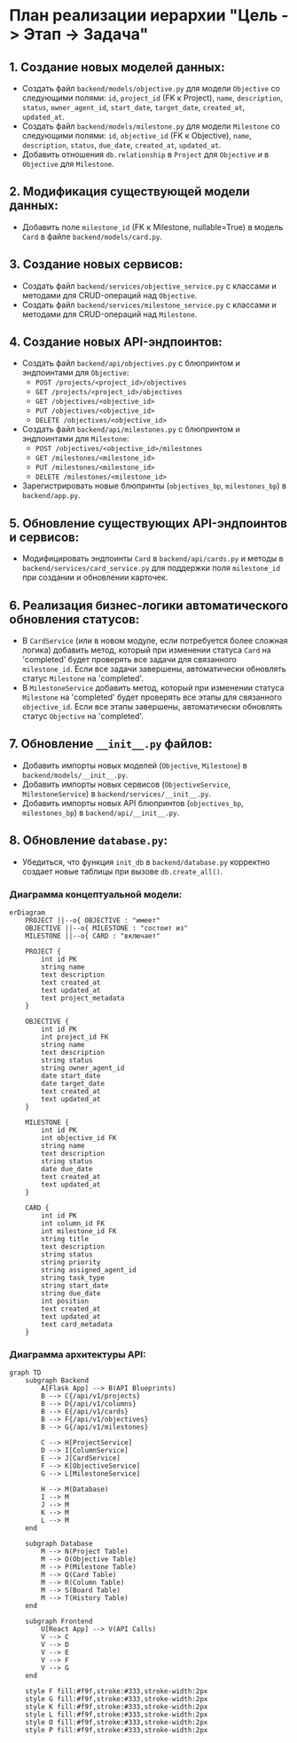 # План реализации иерархии "Цель -> Этап -> Задача"

## 1. Создание новых моделей данных:

*   Создать файл `backend/models/objective.py` для модели `Objective` со следующими полями: `id`, `project_id` (FK к Project), `name`, `description`, `status`, `owner_agent_id`, `start_date`, `target_date`, `created_at`, `updated_at`.
*   Создать файл `backend/models/milestone.py` для модели `Milestone` со следующими полями: `id`, `objective_id` (FK к Objective), `name`, `description`, `status`, `due_date`, `created_at`, `updated_at`.
*   Добавить отношения `db.relationship` в `Project` для `Objective` и в `Objective` для `Milestone`.

## 2. Модификация существующей модели данных:

*   Добавить поле `milestone_id` (FK к Milestone, nullable=True) в модель `Card` в файле `backend/models/card.py`.

## 3. Создание новых сервисов:

*   Создать файл `backend/services/objective_service.py` с классами и методами для CRUD-операций над `Objective`.
*   Создать файл `backend/services/milestone_service.py` с классами и методами для CRUD-операций над `Milestone`.

## 4. Создание новых API-эндпоинтов:

*   Создать файл `backend/api/objectives.py` с блюпринтом и эндпоинтами для `Objective`:
    *   `POST /projects/<project_id>/objectives`
    *   `GET /projects/<project_id>/objectives`
    *   `GET /objectives/<objective_id>`
    *   `PUT /objectives/<objective_id>`
    *   `DELETE /objectives/<objective_id>`
*   Создать файл `backend/api/milestones.py` с блюпринтом и эндпоинтами для `Milestone`:
    *   `POST /objectives/<objective_id>/milestones`
    *   `GET /milestones/<milestone_id>`
    *   `PUT /milestones/<milestone_id>`
    *   `DELETE /milestones/<milestone_id>`
*   Зарегистрировать новые блюпринты (`objectives_bp`, `milestones_bp`) в `backend/app.py`.

## 5. Обновление существующих API-эндпоинтов и сервисов:

*   Модифицировать эндпоинты `Card` в `backend/api/cards.py` и методы в `backend/services/card_service.py` для поддержки поля `milestone_id` при создании и обновлении карточек.

## 6. Реализация бизнес-логики автоматического обновления статусов:

*   В `CardService` (или в новом модуле, если потребуется более сложная логика) добавить метод, который при изменении статуса `Card` на 'completed' будет проверять все задачи для связанного `milestone_id`. Если все задачи завершены, автоматически обновлять статус `Milestone` на 'completed'.
*   В `MilestoneService` добавить метод, который при изменении статуса `Milestone` на 'completed' будет проверять все этапы для связанного `objective_id`. Если все этапы завершены, автоматически обновлять статус `Objective` на 'completed'.

## 7. Обновление `__init__.py` файлов:

*   Добавить импорты новых моделей (`Objective`, `Milestone`) в `backend/models/__init__.py`.
*   Добавить импорты новых сервисов (`ObjectiveService`, `MilestoneService`) в `backend/services/__init__.py`.
*   Добавить импорты новых API блюпринтов (`objectives_bp`, `milestones_bp`) в `backend/api/__init__.py`.

## 8. Обновление `database.py`:

*   Убедиться, что функция `init_db` в `backend/database.py` корректно создает новые таблицы при вызове `db.create_all()`.

### Диаграмма концептуальной модели:

```mermaid
erDiagram
    PROJECT ||--o{ OBJECTIVE : "имеет"
    OBJECTIVE ||--o{ MILESTONE : "состоит из"
    MILESTONE ||--o{ CARD : "включает"

    PROJECT {
        int id PK
        string name
        text description
        text created_at
        text updated_at
        text project_metadata
    }

    OBJECTIVE {
        int id PK
        int project_id FK
        string name
        text description
        string status
        string owner_agent_id
        date start_date
        date target_date
        text created_at
        text updated_at
    }

    MILESTONE {
        int id PK
        int objective_id FK
        string name
        text description
        string status
        date due_date
        text created_at
        text updated_at
    }

    CARD {
        int id PK
        int column_id FK
        int milestone_id FK
        string title
        text description
        string status
        string priority
        string assigned_agent_id
        string task_type
        string start_date
        string due_date
        int position
        text created_at
        text updated_at
        text card_metadata
    }
```

### Диаграмма архитектуры API:

```mermaid
graph TD
    subgraph Backend
        A[Flask App] --> B(API Blueprints)
        B --> C{/api/v1/projects}
        B --> D{/api/v1/columns}
        B --> E{/api/v1/cards}
        B --> F{/api/v1/objectives}
        B --> G{/api/v1/milestones}

        C --> H[ProjectService]
        D --> I[ColumnService]
        E --> J[CardService]
        F --> K[ObjectiveService]
        G --> L[MilestoneService]

        H --> M(Database)
        I --> M
        J --> M
        K --> M
        L --> M
    end

    subgraph Database
        M --> N(Project Table)
        M --> O(Objective Table)
        M --> P(Milestone Table)
        M --> Q(Card Table)
        M --> R(Column Table)
        M --> S(Board Table)
        M --> T(History Table)
    end

    subgraph Frontend
        U[React App] --> V(API Calls)
        V --> C
        V --> D
        V --> E
        V --> F
        V --> G
    end

    style F fill:#f9f,stroke:#333,stroke-width:2px
    style G fill:#f9f,stroke:#333,stroke-width:2px
    style K fill:#f9f,stroke:#333,stroke-width:2px
    style L fill:#f9f,stroke:#333,stroke-width:2px
    style O fill:#f9f,stroke:#333,stroke-width:2px
    style P fill:#f9f,stroke:#333,stroke-width:2px